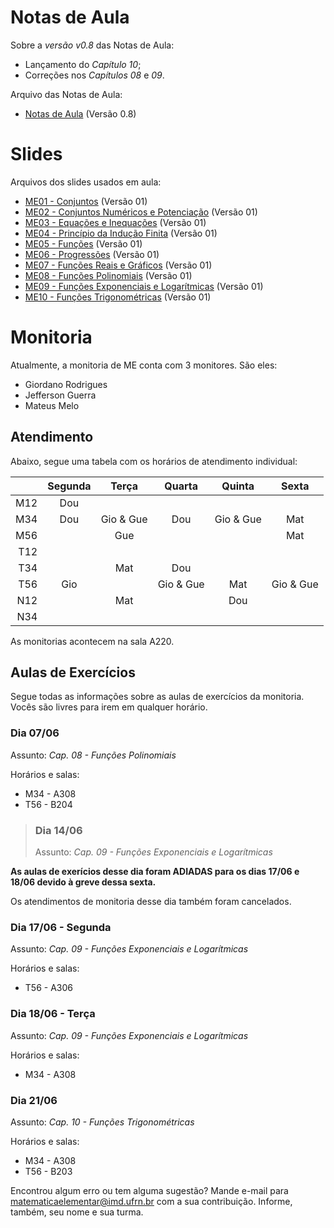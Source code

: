 # Notas de Aula

Sobre a *versão v0.8* das Notas de Aula:
- Lançamento do *Capítulo 10*;
- Correções nos *Capítulos 08* e *09*.

Arquivo das Notas de Aula:
- [Notas de Aula](./notas-de-aula-v0.8.pdf) (Versão 0.8)


# Slides

Arquivos dos slides usados em aula:
- [ME01 - Conjuntos](./ME01%20-%20Conjuntos.pdf) (Versão 01)
- [ME02 - Conjuntos Numéricos e Potenciação](./ME02%20-%20Conjuntos%20Numéricos%20e%20Potenciação.pdf) (Versão 01)
- [ME03 - Equações e Inequações](./ME03%20-%20Equações%20e%20Inequações.pdf) (Versão 01)
- [ME04 - Princípio da Indução Finita](./ME04%20-%20Princípio%20da%20Indução%20Finita.pdf) (Versão 01)
- [ME05 - Funções](./ME05%20-%20Funções.pdf) (Versão 01)
- [ME06 - Progressões](./ME06%20-%20Progressões.pdf) (Versão 01)
- [ME07 - Funções Reais e Gráficos](./ME07%20-%20Funções%20Reais%20e%20Gráficos.pdf) (Versão 01)
- [ME08 - Funções Polinomiais](./ME08%20-%20Funções%20Polinomiais.pdf) (Versão 01)
- [ME09 - Funções Exponenciais e Logarítmicas](./ME09%20-%20Funções%20Exponenciais%20e%20Logarítmicas.pdf) (Versão 01)
- [ME10 - Funções Trigonométricas](ME10%20-%20Funções%20Trigonométricas.pdf) (Versão 01)


# Monitoria
Atualmente, a monitoria de ME conta com 3 monitores. São eles:
- Giordano Rodrigues
- Jefferson Guerra
- Mateus Melo

## Atendimento

Abaixo, segue uma tabela com os horários de atendimento individual:

|     | Segunda | Terça     | Quarta    | Quinta    | Sexta     |
|---: |:---:    |:---:      |:---:      |:---:      |:---:      |
| M12 | Dou     |           |           |           |           |
| M34 | Dou     | Gio & Gue | Dou       | Gio & Gue | Mat       |
| M56 |         | Gue       |           |           | Mat       |
| T12 |         |           |           |           |           |
| T34 |         | Mat       | Dou       |           |           |
| T56 | Gio     |           | Gio & Gue | Mat       | Gio & Gue |
| N12 |         | Mat       |           | Dou       |           |
| N34 |         |           |           |           |           |

As monitorias acontecem na sala A220.

## Aulas de Exercícios
Segue todas as informações sobre as aulas de exercícios da monitoria. Vocês são livres para irem em qualquer horário.

### Dia 07/06
Assunto: *Cap. 08 - Funções Polinomiais*

Horários e salas:
- M34 - A308
- T56 - B204

>### Dia 14/06
>Assunto: *Cap. 09 - Funções Exponenciais e Logarítmicas*

**As aulas de exerícios desse dia foram ADIADAS para os dias 17/06 e 18/06 devido à greve dessa sexta.**

Os atendimentos de monitoria desse dia também foram cancelados.

### Dia 17/06 - Segunda
Assunto: *Cap. 09 - Funções Exponenciais e Logarítmicas*

Horários e salas:
- T56 - A306

### Dia 18/06 - Terça
Assunto: *Cap. 09 - Funções Exponenciais e Logarítmicas*

Horários e salas:
- M34 - A308

### Dia 21/06
Assunto: *Cap. 10 - Funções Trigonométricas*

Horários e salas:
- M34 - A308
- T56 - B203

Encontrou algum erro ou tem alguma sugestão? Mande e-mail para [matematicaelementar@imd.ufrn.br](mailto:matematicaelementar@imd.ufrn.br) com a sua contribuição. Informe, também, seu nome e sua turma.
